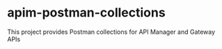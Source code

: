 # apim-postman-collections
This project provides Postman collections for API Manager and Gateway APIs
